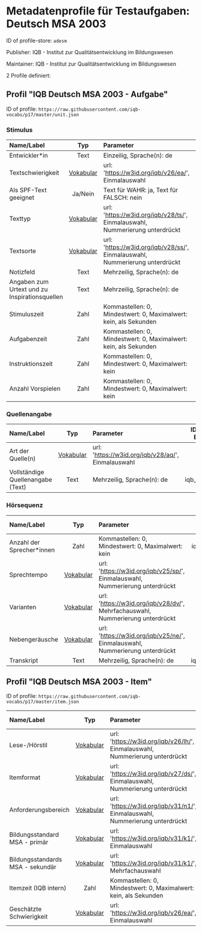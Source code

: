 # Metadatenprofile für Testaufgaben: Deutsch MSA 2003

ID of profile-store: `adesm`

Publisher: IQB - Institut zur Qualitätsentwicklung im Bildungswesen

Maintainer: IQB - Institut zur Qualitätsentwicklung im Bildungswesen

2 Profile definiert:

## Profil "IQB Deutsch MSA 2003 - Aufgabe"

ID of profile: `https://raw.githubusercontent.com/iqb-vocabs/p17/master/unit.json`

### Stimulus

| Name/Label | Typ | Parameter | ID Profil-Eintrag |
| :--- | :---: | :--- | :---: |
| Entwickler*in | Text |Einzeilig, Sprache(n): de | iqb_author |
| Textschwierigkeit | [Vokabular](https://w3id.org/iqb/v26/ea/) | url: 'https://w3id.org/iqb/v26/ea/', Einmalauswahl | k0 |
| Als SPF-Text geeignet | Ja/Nein |Text für WAHR: ja, Text für FALSCH: nein | a1 |
| Texttyp | [Vokabular](https://w3id.org/iqb/v28/ts/) | url: 'https://w3id.org/iqb/v28/ts/', Einmalauswahl, Nummerierung unterdrückt | k1 |
| Textsorte | [Vokabular](https://w3id.org/iqb/v28/ss/) | url: 'https://w3id.org/iqb/v28/ss/', Einmalauswahl, Nummerierung unterdrückt | k2 |
| Notizfeld | Text |Mehrzeilig, Sprache(n): de | iqb_note |
| Angaben zum Urtext und zu Inspirationsquellen | Text |Mehrzeilig, Sprache(n): de | iqb_additional_info |
| Stimuluszeit | Zahl |Kommastellen: 0, Mindestwert: 0, Maximalwert: kein, als Sekunden | iqb_time_stimulus |
| Aufgabenzeit | Zahl |Kommastellen: 0, Mindestwert: 0, Maximalwert: kein, als Sekunden | iqb_time_unit |
| Instruktionszeit | Zahl |Kommastellen: 0, Mindestwert: 0, Maximalwert: kein | iqb_time_instructions |
| Anzahl Vorspielen | Zahl |Kommastellen: 0, Mindestwert: 0, Maximalwert: kein | iqb_time_play |

### Quellenangabe

| Name/Label | Typ | Parameter | ID Profil-Eintrag |
| :--- | :---: | :--- | :---: |
| Art der Quelle(n) | [Vokabular](https://w3id.org/iqb/v28/aq/) | url: 'https://w3id.org/iqb/v28/aq/', Einmalauswahl | k3 |
| Vollständige Quellenangabe (Text) | Text |Mehrzeilig, Sprache(n): de | iqb_copyright |

### Hörsequenz

| Name/Label | Typ | Parameter | ID Profil-Eintrag |
| :--- | :---: | :--- | :---: |
| Anzahl der Sprecher*innen | Zahl |Kommastellen: 0, Mindestwert: 0, Maximalwert: kein | iqb_speakers |
| Sprechtempo | [Vokabular](https://w3id.org/iqb/v25/sp/) | url: 'https://w3id.org/iqb/v25/sp/', Einmalauswahl, Nummerierung unterdrückt | k4 |
| Varianten | [Vokabular](https://w3id.org/iqb/v28/dv/) | url: 'https://w3id.org/iqb/v28/dv/', Mehrfachauswahl, Nummerierung unterdrückt | k5 |
| Nebengeräusche | [Vokabular](https://w3id.org/iqb/v25/ne/) | url: 'https://w3id.org/iqb/v25/ne/', Einmalauswahl, Nummerierung unterdrückt | k6 |
| Transkript | Text |Mehrzeilig, Sprache(n): de | iqb_transcript |

## Profil "IQB Deutsch MSA 2003 - Item"

ID of profile: `https://raw.githubusercontent.com/iqb-vocabs/p17/master/item.json`

| Name/Label | Typ | Parameter | ID Profil-Eintrag |
| :--- | :---: | :--- | :---: |
| Lese-/Hörstil | [Vokabular](https://w3id.org/iqb/v26/lh/) | url: 'https://w3id.org/iqb/v26/lh/', Einmalauswahl, Nummerierung unterdrückt | s1 |
| Itemformat | [Vokabular](https://w3id.org/iqb/v27/ds/) | url: 'https://w3id.org/iqb/v27/ds/', Einmalauswahl, Nummerierung unterdrückt | s2 |
| Anforderungsbereich | [Vokabular](https://w3id.org/iqb/v31/n1/) | url: 'https://w3id.org/iqb/v31/n1/', Einmalauswahl, Nummerierung unterdrückt | s3 |
| Bildungsstandard MSA - primär | [Vokabular](https://w3id.org/iqb/v31/k1/) | url: 'https://w3id.org/iqb/v31/k1/', Einmalauswahl | s5 |
| Bildungsstandards MSA - sekundär | [Vokabular](https://w3id.org/iqb/v31/k1/) | url: 'https://w3id.org/iqb/v31/k1/', Mehrfachauswahl | s6 |
| Itemzeit (IQB intern) | Zahl |Kommastellen: 0, Mindestwert: 0, Maximalwert: kein, als Sekunden | iqb_time_item |
| Geschätzte Schwierigkeit | [Vokabular](https://w3id.org/iqb/v26/ea/) | url: 'https://w3id.org/iqb/v26/ea/', Einmalauswahl | e4 |

